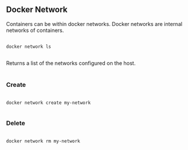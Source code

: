 ## Docker Network
Containers can be within docker networks. Docker networks are internal networks of containers.

```bash
ㅤ
docker network ls
ㅤ
```
Returns a list of the networks configured on the host.
<br><br>

### Create
```bash
ㅤ
docker network create my-network
ㅤ
```

### Delete
```bash
ㅤ
docker network rm my-network
ㅤ
```
